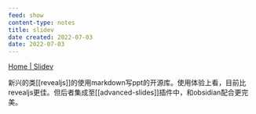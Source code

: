 ```yaml
---
feed: show
content-type: notes
title: slidev
date created: 2022-07-03
date: 2022-07-03
---
```


[Home | Slidev](https://cn.sli.dev/)

新兴的类[[revealjs]]的使用markdown写ppt的开源库。使用体验上看，目前比revealjs更佳。但后者集成至[[advanced-slides]]插件中，和obsidian配合更完美。
